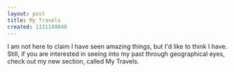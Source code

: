 ```yaml
---
layout: post
title: My Travels
created: 1131149040
---
```


I am not here to claim I have seen amazing things, but I'd like to think I have. Still, if you are interested in seeing into my past through geographical eyes, check out my new section, called My Travels.

